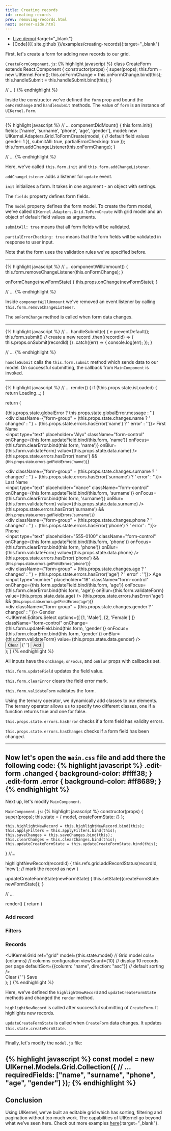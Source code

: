 ```yaml
---
title: Creating records
id: creating-records
prev: removing-records.html
next: server-side.html
---
```


* [Live demo](/examples/creating-records/){:target="_blank"}
* [Code]({{ site.github }}/examples/creating-records){:target="_blank"}

First, let's create a form for adding new records to our grid. 

`CreateFormComponent.js`:
{% highlight javascript %}
class CreateForm extends React.Component {
  constructor(props) {
    super(props);
    this.form = new UIKernel.Form();
    this.onFormChange = this.onFormChange.bind(this);
    this.handleSubmit = this.handleSubmit.bind(this);
  }

  // ..
}
{% endhighlight %}

Inside the constructor we've defined the `form` prop and bound the `onFormChange` and `handleSubmit` methods. 
The value of `form` is an instance of `UIKernel.Form`.

---

{% highlight javascript %}
// ...
componentDidMount() {
  this.form.init({
    fields: ['name', 'surname', 'phone', 'age', 'gender'],
    model: new UIKernel.Adapters.Grid.ToFormCreate(model, { // default field values
      gender: 1
    }),
    submitAll: true,
    partialErrorChecking: true
  });
  this.form.addChangeListener(this.onFormChange);
}

// ...
{% endhighlight %}

Here, we've called `this.form.init` and `this.form.addChangeListener`.

`addChangeListener` adds a listener for `update` event.
 
`init` initializes a form. It takes in one argument - an object with settings.
 
The `fields` property defines form fields.

The `model` property defines the form model. To create the form model, we've called `UIKernel.Adapters.Grid.ToFormCreate` 
with grid model and an object of default field values as arguments.

`submitAll: true` means that all form fields will be validated.

`partialErrorChecking: true` means that the form fields will be validated in response to user input.

Note that the form uses the validation rules we've specified before.

---

{% highlight javascript %}
// ...
componentWillUnmount() {
  this.form.removeChangeListener(this.onFormChange);
}

onFormChange(newFormState) {
  this.props.onChange(newFormState);
}

// ...
{% endhighlight %}

Inside `componentWillUnmount` we've removed an event listener by calling `this.form.removeChangeListener`.

The `onFormChange` method is called when form data changes.

---

{% highlight javascript %}
// ...
handleSubmit(e) {
  e.preventDefault();
  this.form.submit() // create a new record
    .then((recordId) => {
      this.props.onSubmit(recordId)
    })
    .catch((err) => {
      console.log(err);
    });
}

// ...
{% endhighlight %}

`handleSubmit` calls the `this.form.submit` method which sends data to our model. 
On successful submitting, the  callback from  `MainComponent` is invoked.

---

{% highlight javascript %}
// ...
render() {
  if (!this.props.state.isLoaded) {
    return <span>Loading...</span>;
  }

  return (
    <div>
      {this.props.state.globalError ? this.props.state.globalError.message : ''}
      <form className="form-horizontal edit-form" onSubmit={this.handleSubmit}>
        <div className={"form-group" + (this.props.state.changes.name ? ' changed' : '') +
        (this.props.state.errors.hasError('name') ? ' error' : '')}>
          <label className="col-sm-3 control-label">First Name</label>
          <div className="col-sm-9">
            <input
              type="text"
              placeholder="Alyx"
              className="form-control"
              onChange={this.form.updateField.bind(this.form, 'name')}
              onFocus={this.form.clearError.bind(this.form, 'name')}
              onBlur={this.form.validateForm}
              value={this.props.state.data.name}
            />
            {this.props.state.errors.hasError('name') &&
            <small className="control-label">{this.props.state.errors.getFieldErrors('name')}</small>}
          </div>
        </div>
        <div
          className={"form-group" + (this.props.state.changes.surname ? ' changed' : '') +
          (this.props.state.errors.hasError('surname') ? ' error' : '')}>
          <label className="col-sm-3 control-label">Last Name</label>
          <div className="col-sm-9">
            <input
              type="text"
              placeholder="Vance"
              className="form-control"
              onChange={this.form.updateField.bind(this.form, 'surname')}
              onFocus={this.form.clearError.bind(this.form, 'surname')}
              onBlur={this.form.validateForm}
              value={this.props.state.data.surname}
            />
            {this.props.state.errors.hasError('surname') &&
            <small className="control-label">{this.props.state.errors.getFieldErrors('surname')}</small>}
          </div>
        </div>
        <div
          className={"form-group" + (this.props.state.changes.phone ? ' changed' : '') +
          (this.props.state.errors.hasError('phone') ? ' error' : '')}>
          <label className="col-sm-3 control-label">Phone</label>
          <div className="col-sm-9">
            <input
              type="text"
              placeholder="555-0100"
              className="form-control"
              onChange={this.form.updateField.bind(this.form, 'phone')}
              onFocus={this.form.clearError.bind(this.form, 'phone')}
              onBlur={this.form.validateForm}
              value={this.props.state.data.phone}
            />
            {this.props.state.errors.hasError('phone') &&
            <small className="control-label">{this.props.state.errors.getFieldErrors('phone')}</small>}
          </div>
        </div>
        <div
          className={"form-group" + (this.props.state.changes.age ? ' changed' : '') +
          (this.props.state.errors.hasError('age') ? ' error' : '')}>
          <label className="col-sm-3 control-label">Age</label>
          <div className="col-sm-9">
            <input
              type="number"
              placeholder="18"
              className="form-control"
              onChange={this.form.updateField.bind(this.form, 'age')}
              onFocus={this.form.clearError.bind(this.form, 'age')}
              onBlur={this.form.validateForm}
              value={this.props.state.data.age}
            />
            {this.props.state.errors.hasError('age') &&
            <small className="control-label">{this.props.state.errors.getFieldErrors('age')}</small>}
          </div>
        </div>
        <div
          className={"form-group" + (this.props.state.changes.gender ? ' changed' : '')}>
          <label className="col-sm-3 control-label">Gender</label>
          <div className="col-sm-9">
            <UIKernel.Editors.Select
              options={[
                [1, 'Male'],
                [2, 'Female']
              ]}
              className="form-control"
              onChange={this.form.updateField.bind(this.form, 'gender')}
              onFocus={this.form.clearError.bind(this.form, 'gender')}
              onBlur={this.form.validateForm}
              value={this.props.state.data.gender}
            />
          </div>
        </div>
        <div className="form-group">
          <div className="col-sm-offset-3 col-sm-9">
            <button type="button" className="btn btn-success" onClick={this.form.clearChanges}>
              Clear
            </button>
            {' '}
            <button type="submit" className="btn btn-primary">
              Add
            </button>
          </div>
        </div>
      </form>
    </div>
  );
}
{% endhighlight %}

All inputs have the `onChange`, `onFocus`, and `onBlur` props with callbacks set.

`this.form.updateField` updates the field value.

`this.form.clearError` clears the field error mark.

`this.form.validateForm` validates the form.

Using the ternary operator, we dynamically add classes to our elements.
The ternary operator allows us to specify two different classes, one if a function returns true and one for false.

`this.props.state.errors.hasError` checks if a form field has validity errors.

`this.props.state.errors.hasChanges` checks if a form field has been changed.

---

Now let's open the `main.css` file and add there the following code:
{% highlight javascript %}
.edit-form .changed {
    background-color: #ffff38;
}
.edit-form .error {
    background-color: #ff8689;
}
{% endhighlight %}
---

Next up, let's modify `MainComponent`.

`MainComponent.js`:
{% highlight javascript %}
constructor(props) {
    super(props);
    this.state = {
      model,
      createFormState: {}
    };

    this.highlightNewRecord = this.highlightNewRecord.bind(this);
    this.applyFilters = this.applyFilters.bind(this);
    this.saveChanges = this.saveChanges.bind(this);
    this.clearChanges = this.clearChanges.bind(this);
    this.updateCreateFormState = this.updateCreateFormState.bind(this);
}
//...

highlightNewRecord(recordId) {
  this.refs.grid.addRecordStatus(recordId, 'new'); // mark the record as new
}

updateCreateFormState(newFormState) {
  this.setState({createFormState: newFormState});
}

// ...

render() {
    return (
      <div>
        <div className="row">
          <div className="col-sm-8">
            <div className="panel panel-primary">
              <div className="panel-heading">
                <h3 className="panel-title">Add record</h3>
              </div>
              <div className="panel-body">
                <CreateForm
                  onSubmit={this.highlightNewRecord}
                  onChange={this.updateCreateFormState}
                  state={this.state.createFormState}
                />
              </div>
            </div>
          </div>
          <div className="col-sm-4">
            <div className="panel panel-primary">
              <div className="panel-heading">
                <h3 className="panel-title">Filters</h3>
              </div>
              <div className="panel-body">
                <FiltersForm onSubmit={this.applyFilters}/>
              </div>
            </div>
          </div>
        </div>
        <div className="row">
          <div className="col-sm-12">
            <div className="panel panel-info">
              <div className="panel-heading">
                <h3 className="panel-title">Records</h3>
              </div>
              <UIKernel.Grid
                ref="grid"
                model={this.state.model} // Grid model
                cols={columns} // columns configuration
                viewCount={10} // display 10 records per page
                defaultSort={{column: "name", direction: "asc"}} // default sorting
              />
              <div className="panel-footer">
                <a className="btn btn-success" onClick={this.clearChanges}>Clear</a>
                {' '}
                <a className="btn btn-primary" onClick={this.saveChanges}>Save</a>
              </div>
            </div>
          </div>
        </div>
      </div>
    );
  }
{% endhighlight %}

Here, we've defined the `highlightNewRecord` and `updateCreateFormState` methods and changed the `render` method.

`highlightNewRecord` is called after successful submitting of `CreateForm`. It highlights new records.

`updateCreateFormState` is called when `CreateForm` data changes. It updates `this.state.createFormState`.

---

Finally, let's modify the `model.js` file:

{% highlight javascript %}
const model = new UIKernel.Models.Grid.Collection({
  // ...
  requiredFields: ["name", "surname", "phone", "age", "gender"]
});
{% endhighlight %}
---

## Conclusion
Using UIKernel, we’ve built an editable grid which has sorting, filtering and pagination without too much work.
The capabilities of UIKernel go beyond what we’ve seen here. Check out more examples [here](../examples){:target="_blank"}.

